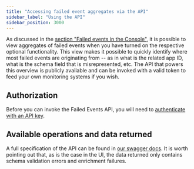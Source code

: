 ```yaml
---
title: "Accessing failed event aggregates via the API"
sidebar_label: "Using the API"
sidebar_position: 3000
---
```


As discussed in the [section "Failed events in the Console"](/docs/data-product-studio/data-quality/failed-events/monitoring-failed-events/ui/index.md), it is possible to view aggregates of failed events when you have turned on the respective optional functionality. This view makes it possible to quickly identify where most failed events are originating from -- as in what is the related app ID, what is the schema field that is misrepresented, etc. The API that powers this overview is publicly available and can be invoked with a valid token to feed your own monitoring systems if you wish.

## Authorization

Before you can invoke the Failed Events API, you will need to [authenticate with an API key](/docs/account-management/managing-console-api-authentication/index.md).


## Available operations and data returned

A full specification of the API can be found in [our swagger docs](https://console.snowplowanalytics.com/api/msc/v1/docs/index.html?url=/api/msc/v1/docs/docs.yaml#/Metrics/getOrganizationsOrganizationidMetricsV1PipelinesPipelineidFailed-events). It is worth pointing out that, as is the case in the UI, the data returned only contains schema validation errors and enrichment failures.
